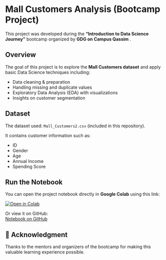 # Mall Customers Analysis (Bootcamp Project)

This project was developed during the **“Introduction to Data Science Journey”** bootcamp organized by **GDG on Campus Qassim** .

## Overview
The goal of this project is to explore the **Mall Customers dataset** and apply basic Data Science techniques including:
- Data cleaning & preparation
- Handling missing and duplicate values
- Exploratory Data Analysis (EDA) with visualizations
- Insights on customer segmentation

## Dataset
The dataset used: `Mall_Customers2.csv` (included in this repository).  

It contains customer information such as:
- ID
- Gender  
- Age  
- Annual Income  
- Spending Score  

## Run the Notebook
You can open the project notebook directly in **Google Colab** using this link:  

[![Open in Colab](https://colab.research.google.com/assets/colab-badge.svg)](https://colab.research.google.com/github/BaderAbdul/Data-Science-Bootcamp-project/blob/main/MallCstmrs.ipynb)

Or view it on GitHub:  
[Notebook on GitHub](https://github.com/BaderAbdul/Data-Science-Bootcamp-project/blob/main/MallCstmrs.ipynb)

## 🙌 Acknowledgment
Thanks to the mentors and organizers of the bootcamp for making this valuable learning experience possible.
